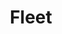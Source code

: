 ---
codehost: https://github.com/https://github.com/fleetdm/fleet
logohandle: fleetdm
sort: fleetdm
title: Fleet
twitter: https://x.com/fleetctl
website: https://fleetdm.com/
youtube: https://youtube.com/channel/UCZyoqZ4exJvoibmTKJrQ-dQ
---